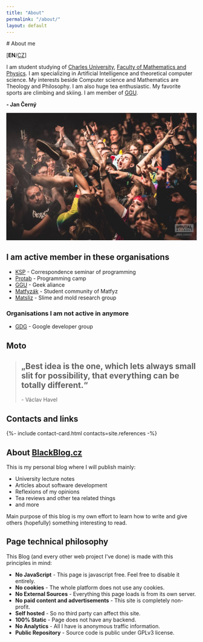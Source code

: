 ```yaml
---
title: "About"
permalink: "/about/"
layout: default
---
```


<article markdown="1">
# About me

[<b>EN</b>/<a href="/about/cz" class="categories">CZ</a>]

I am student studying of [Charles University](https://cuni.cz/), [Faculty of Mathematics and Physics](https://www.mff.cuni.cz/).
I am specializing in Artificial Intelligence and theoretical computer science. My
interests beside Computer science and Mathematics are Theology and Philosophy. I am also
huge tea enthusiastic. My favorite sports are climbing and skiing. I am member of
[GGU](https://ggu.cz/).

**- Jan Černý**

![Me](/assets/meta/me.jpg)

## I am active member in these organisations
- [KSP](https://ksp.mff.cuni.cz/) - Correspondence seminar of programming
- [Protab](https://protab.cz/) - Programming camp
- [GGU](https://ggu.cz/) - Geek aliance
- [Matfyzák](https://matfyzak.cz/) - Student community of Matfyz
- [Matsliz](http://slimoco.ning.com/group/matsliz) - Slime and mold research group

### Organisations I am not active in anymore
- [GDG](https://gug.cz) - Google developer group

## Moto

> ## „Best idea is the one, which lets always small slit for possibility, that everything can be totally different.“
> \- Václav Havel

## Contacts and links

{%- include contact-card.html contacts=site.references -%}

# About [BlackBlog.cz](http://blackblog.cz/)

This is my personal blog where I will publish mainly: 

- University lecture notes
- Articles about software development
- Reflexions of my opinions
- Tea reviews and other tea related things
- and more

Main purpose of this blog is my own effort to learn how to write and give others 
(hopefully) something interesting to read.

## Page technical philosophy
This Blog (and every other web project I've done) is made with this principles in mind:
- __No JavaScript__ - This page is javascript free. Feel free to disable it entirely.
- __No cookies__ - The whole platform does not use any cookies.
- __No External Sources__ - Everything this page loads is from its own server.
- __No paid content and advertisements__ - This site is completely non-profit.
- __Self hosted__ - So no third party can affect this site.
- __100% Static__ - Page does not have any backend.
- __No Analytics__ - All I have is anonymous traffic information.
- __Public Repository__ - Source code is public under GPLv3 license.

</article>
